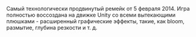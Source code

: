 Самый технологически продвинутый ремейк от 5 февраля 2014. Игра полностью воссоздана на движке Unity со всеми вытекающими плюшками - расширенный графические эффекты, такие, как bloom, размытие, глубина резкости и т. д.